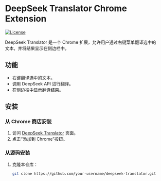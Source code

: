 # DeepSeek Translator Chrome Extension

[![License](https://img.shields.io/badge/License-MIT-blue.svg)](LICENSE)

DeepSeek Translator 是一个 Chrome 扩展，允许用户通过右键菜单翻译选中的文本，并将结果显示在侧边栏中。

## 功能

- 右键翻译选中的文本。
- 调用 DeepSeek API 进行翻译。
- 在侧边栏中显示翻译结果。

## 安装

### 从 Chrome 商店安装
1. 访问 [DeepSeek Translator](https://chrome.google.com/webstore/detail/deepseek-translator/your-extension-id) 页面。
2. 点击“添加到 Chrome”按钮。

### 从源码安装
1. 克隆本仓库：
   ```bash
   git clone https://github.com/your-username/deepseek-translator.git
